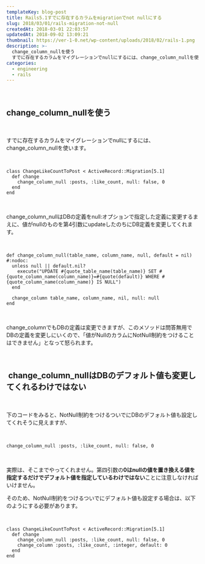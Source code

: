 ```yaml
---
templateKey: blog-post
title: Rails5.1すでに存在するカラムをmigrationでnot nullにする
slug: 2018/03/01/rails-migration-not-null
createdAt: 2018-03-01 22:03:57
updatedAt: 2018-09-02 13:09:21
thumbnail: https://ver-1-0.net/wp-content/uploads/2018/02/rails-1.png
description: >-
  change_column_nullを使う
  すでに存在するカラムをマイグレーションでnullにするには、change_column_nullを使います。
categories:
  - engineering
  - rails
---
```


&nbsp;
<h2>change_column_nullを使う</h2>
&nbsp;

すでに存在するカラムをマイグレーションでnullにするには、change_column_nullを使います。

&nbsp;
<pre><code class="language-ruby">class ChangeLikeCountToPost &lt; ActiveRecord::Migration[5.1]
  def change
    change_column_null :posts, :like_count, null: false, 0
  end
end
</code></pre>
&nbsp;

change_column_nullはDBの定義をnull:オプションで指定した定義に変更するまえに、値がnullのものを第4引数にupdateしたのちにDB定義を変更してくれます。

&nbsp;
<pre><code class="language-ruby">def change_column_null(table_name, column_name, null, default = nil) #:nodoc:
  unless null || default.nil?
    execute("UPDATE #{quote_table_name(table_name)} SET #{quote_column_name(column_name)}=#{quote(default)} WHERE #{quote_column_name(column_name)} IS NULL")
  end

  change_column table_name, column_name, nil, null: null
end
</code></pre>
&nbsp;

change_columnでもDBの定義は変更できますが、このメソッドは問答無用でDBの定義を変更しにいくので、「値がNullのカラムにNotNull制約をつけることはできません」となって怒られます。

&nbsp;
<h2> change_column_nullはDBのデフォルト値も変更してくれるわけではない</h2>
&nbsp;

下のコードをみると、NotNull制約をつけるついでにDBのデフォルト値も設定してくれそうに見えますが、

&nbsp;
<pre><code class="language-ruby">change_column_null :posts, :like_count, null: false, 0</code></pre>
&nbsp;

実際は、そこまでやってくれません。第四引数の<strong>0はnullの値を置き換える値を指定するだけでデフォルト値を指定しているわけではない</strong>ことに注意しなければいけません。

そのため、NotNull制約をつけるついでにデフォルト値も設定する場合は、以下のようにする必要があります。

&nbsp;
<pre><code class="language-ruby">class ChangeLikeCountToPost &lt; ActiveRecord::Migration[5.1]
  def change
    change_column_null :posts, :like_count, null: false, 0
    change_column :posts, :like_count, :integer, default: 0
  end
end
</code></pre>
&nbsp;
